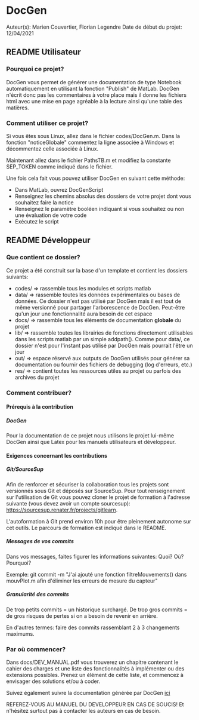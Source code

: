 # DocGen
Auteur(s): Marien Couvertier, Florian Legendre
Date de début du projet: 12/04/2021


<!-- ================================== -->
<!-- ====== README UTILISATEUR ======== -->
<!-- ================================== -->
## README Utilisateur

### Pourquoi ce projet?
DocGen vous permet de générer une documentation de type Notebook automatiquement
en utilisant la fonction "Publish" de MatLab. DocGen n'écrit donc pas les
commentaires à votre place mais il donne les fichiers html avec une mise en page
agréable à la lecture ainsi qu'une table des matières.


### Comment utiliser ce projet?
Si vous êtes sous Linux, allez dans le fichier codes/DocGen.m. Dans la fonction
"noticeGlobale" commentez la ligne associée à Windows et décommentez celle
associée à Linux.

Maintenant allez dans le fichier PathsTB.m et modifiez la constante SEP_TOKEN
comme indiqué dans le fichier.

Une fois cela fait vous pouvez utiliser DocGen en suivant cette méthode:

* Dans MatLab, ouvrez DocGenScript
* Renseignez les chemins absolus des dossiers de votre projet dont vous souhaitez
   faire la notice
* Renseignez le paramètre booléen indiquant si vous souhaitez ou non une évaluation
   de votre code
* Exécutez le script


<!-- ================================== -->
<!-- ====== README DEVELOPPEUR ======== -->
<!-- ================================== -->
## README Développeur

### Que contient ce dossier?
Ce projet a été construit sur la base d'un template et contient les dossiers suivants:

* codes/ => rassemble tous les modules et scripts matlab
* data/  => rassemble toutes les données expérimentales ou bases de données. Ce dossier
            n'est pas utilisé par DocGen mais il est tout de même versionné pour partager
            l'arborescence de DocGen. Peut-être qu'un jour une fonctionnalité aura besoin
            de cet espace
* docs/  => rassemble tous les éléments de documentation __globale__ du projet
* lib/   => rassemble toutes les librairies de fonctions directement utilisables
            dans les scripts matlab par un simple addpath(). Comme pour data/, ce dossier
            n'est pour l'instant pas utilisé par DocGen mais pourrait l'être un jour
* out/   => espace réservé aux outputs de DocGen utilisés pour générer sa documentation
            ou fournir des fichiers de debugging (log d'erreurs, etc.)
* res/   => contient toutes les ressources utiles au projet ou parfois des archives
            du projet


### Comment contribuer?

#### Prérequis à la contribution

##### DocGen
Pour la documentation de ce projet nous utilisons le projet lui-même DocGen ainsi
que Latex pour les manuels utilisateurs et développeur.


#### Exigences concernant les contributions

##### Git/SourceSup
Afin de renforcer et sécuriser la collaboration tous les projets sont versionnés
sous Git et déposés sur SourceSup. Pour tout renseignement sur l'utilisation de
Git vous pouvez cloner le projet de formation à l'adresse suivante (vous devez
avoir un compte sourcesup): https://sourcesup.renater.fr/projects/gitlearn.

L'autoformation à Git prend environ 10h pour être pleinement autonome sur cet
outils. Le parcours de formation est indiqué dans le README.

##### Messages de vos commits
Dans vos messages, faites figurer les informations suivantes: Quoi? Où? Pourquoi?

Exemple:
git commit -m "J'ai ajouté une fonction filtreMouvements() dans mouvPlot.m afin
d'éliminer les erreurs de mesure du capteur"

##### Granularité des commits
De trop petits commits = un historique surchargé. De trop gros commits = de gros
risques de pertes si on a besoin de revenir en arrière.

En d'autres termes: faire des commits rassemblant 2 à 3 changements maximums.



### Par où commencer?
Dans docs/DEV_MANUAL.pdf vous trouverez un chapitre contenant le cahier des charges
et une liste des fonctionnalités à implémenter ou des extensions possibles. Prenez
un élément de cette liste, et commencez à envisager des solutions et/ou à coder.

Suivez également suivre la documentation générée par DocGen <a href="./docs/ManPage_Global.html">ici</a>

REFEREZ-VOUS AU MANUEL DU DEVELOPPEUR EN CAS DE SOUCIS! Et n'hésitez surtout pas
à contacter les auteurs en cas de besoin.
